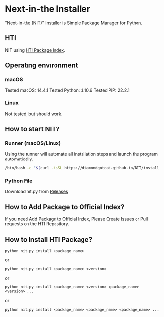 # Next-in-the Installer
"Next-in-the (NIT)" Installer is Simple Package Manager for Python.

## HTI
NIT using [HTI Package Index](https://github.com/DiamondGotCat/HTI).

## Operating environment

### macOS
Tested macOS: 14.4.1
Tested Python: 3.10.6
Tested PIP: 22.2.1

### Linux
Not tested, but should work.

## How to start NIT?

### Runner (macOS/Linux)
Using the runner will automate all installation steps and launch the program automatically.
```bash
/bin/bash -c "$(curl -fsSL https://diamondgotcat.github.io/NIT/install.sh)"
```

### Python File
Download nit.py from [Releases](https://github.com/DiamondGotCat/NIT/releases)

## How to Add Package to Official Index?
If you need Add Package to Official Index, Please Create Issues or Pull requests on the HTI Repository.

## How to Install HTI Package?
```
python nit.py install <package_name>
```
or
```
python nit.py install <package_name> <version>
```
or
```
python nit.py install <package_name> <version> <package_name> <version> ...
```
or
```
python nit.py install <package_name> <package_name> <package_name> ...
```
